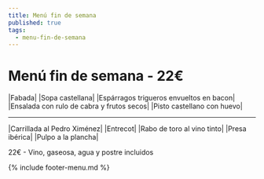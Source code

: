 ```yaml
---
title: Menú fin de semana
published: true
tags:
  - menu-fin-de-semana
---
```


# Menú fin de semana - 22€

|Fabada|
|Sopa castellana|
|Espárragos trigueros envueltos en bacon|
|Ensalada con rulo de cabra y frutos secos|
|Pisto castellano con huevo|

------

|Carrillada al Pedro Ximénez|
|Entrecot|
|Rabo de toro al vino tinto|
|Presa ibérica|
|Pulpo a la plancha|

22€ - Vino, gaseosa, agua y postre incluidos

{% include footer-menu.md %}
